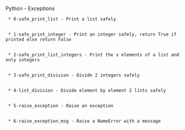 Python - Exceptions


	 * 0-safe_print_list - Print a list safely


	 * 1-safe_print_integer - Print an integer safely, return True if printed else return False


	 * 2-safe_print_list_integers - Print the x elements of a list and only integers


	 * 3-safe_print_division - Divide 2 integers safely


	 * 4-list_division - Divide element by element 2 lists safely


	 * 5-raise_exception - Raise an exception


	 * 6-raise_exception_msg - Raise a NameError with a message


